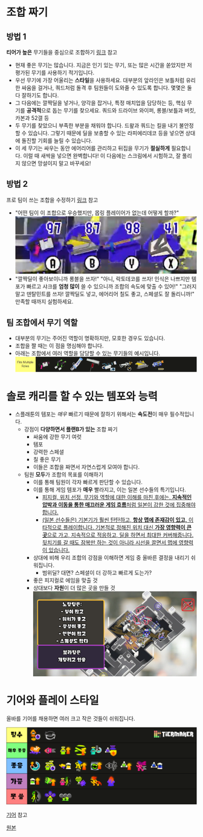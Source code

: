 # 조합 짜기

## 방법 1

**티어가 높은** 무기들을 중심으로 조합하기
[링크](https://x.com/PinkPuffyPastry/status/1842952877108756626) 참고

- 현재 좋은 무기는 많습니다. 지금은 인기 있는 무기, 또는 많은 시간을 쏟았지만 저평가된 무기를 사용하기 적기입니다.
- 우선 무기에 가장 어울리는 **스타일**을 사용하세요. 대부분의 앞라인은 보틀처럼 유리한 싸움을 걸거나, 쿼드처럼 돌격 후 팀원들이 도와줄 수 있도록 합니다. 몇몇은 둘 다 잘하기도 합니다.
- 그 다음에는 깔짝딜을 넣거나, 양각을 잡거나, 특정 매치업을 담당하는 등, 핵심 무기를 **공격적**으로 돕는 무기를 찾으세요. 쿼드와 드라이브 와이퍼, 롱블/보틀과 버킷, 카본과 52갤 등
- 두 무기를 찾았으니 부족한 부분을 채워야 합니다. 드왚과 쿼드는 킬을 내기 불안정할 수 있습니다. 그렇기 때문에 딜을 보충할 수 있는 라피에리데코 등을 넣으면 상대에 돌진할 기회를 늘릴 수 있습니다.
- 이 세 무기는 싸우는 동안 에어리어를 관리하고 뒤집을 무기가 **절실하게** 필요합니다. 이럴 때 새싹을 넣으면 완벽합니다! 이 다음에는 스크림에서 시험하고, 잘 풀리지 않으면 망설이지 말고 바꾸세요!

## 방법 2

프로 팀이 쓰는 조합을 수정하기
[링크](https://bsky.app/profile/pinkpuffypastry.bsky.social/post/3l5whrxj6iv26) 참고

- "어떤 팀이 이 조합으로 우승했지만, 몹링 플레이어가 없는데 어떻게 할까?"
  ![몹링](./assets/chara.jpg)
- "깔짝딜이 좋아보이니까 롱블을 쓰자!" "아니, 락토데코를 쓰자! 인식은 나쁘지만 템포가 빠르고 샤크를 **엄청 많이** 쓸 수 있으니까 조합의 속도에 맞출 수 있어!" "그러지 말고 덴탈민트를 쓰자! 깔짝딜도 넣고, 에어리어 칠도 좋고, 스페셜도 잘 돌리니까!" 만족할 때까지 실험하세요.

## 팀 조합에서 무기 역할

- 대부분의 무기는 주어진 역할이 명확하지만, 모호한 경우도 있습니다.
- 조합을 짤 때는 이 점을 명심해야 합니다.
- 아래는 조합에서 여러 역할을 담당할 수 있는 무기들의 예시입니다.
  ![역할](./assets/roles.png)

# 솔로 캐리를 할 수 있는 템포와 능력

- 스플래툰의 템포는 _매우_ 빠르기 때문에 잘하기 위해서는 **속도전**이 매우 필수적입니다.
  - 강점이 **다양하면서 플랜B가 있는** 조합 짜기
    - 싸움에 강한 무기 여럿
    - 템포
    - 강력한 스페셜
    - 칠 좋은 무기
    - 이들은 조합을 짜면서 자연스럽게 모여야 합니다.
  - 팀원 **모두**가 조합의 목표를 이해하기
    - 이를 통해 팀원이 각자 빠르게 판단할 수 있습니다.
    - 이를 통해 게임 템포가 **매우** 빨라지고, 이는 일본 선수들의 특기입니다.
      - [피지컬, 위치 선정, 무기와 역할에 대한 이해를 마친 후에는, **지속적인 압박과 이동을 통한 매끄러운 게임 흐름**처럼 일본이 강한 것에 집중해야 합니다.](https://x.com/Xenithvee/status/1826387362655731912)
      - [(일본 선수들은) 기본기가 훨씬 탄탄하고, **항상 맵에 존재감이 있고,** 이타적으로 플레이합니다. 기본적로 정해진 위치 대신 **가장 영향력이 큰 곳**으로 가고, 지속적으로 적응하고, 딜을 하면서 최대한 커버해줍니다. 뒷치기를 갈 때도 잠복만 하는 것이 아니라 시선을 끌면서 맵에 영향력이 있습니다.](https://bsky.app/profile/greyspl.bsky.social/post/3l5w3p7kbpr2k)
    - 상대에 비해 우리 조합의 강점을 이해하면 게임 중 올바른 결정을 내리기 쉬워집니다.
      - 범위딜? 대면? 스페셜이 더 강하고 빠르게 도는가?
    - 좋은 피지컬로 에임을 맞출 것
    - 상대보다 **자원**이 더 많은 곳을 만들 것
      ![자원](./assets/resources-kr.png)

# 기어와 플레이 스타일

올바를 기어를 채용하면 여러 크고 작은 것들이 쉬워집니다.

![기어](./assets/abilities-kr.png)

[기어](./Abilities.md) 참고

[원본](https://docs.google.com/document/d/1rXObdEACPItTrp2CMLoPr1WbHerHFiOWIjArmmMDdoE/edit?usp=sharing)
